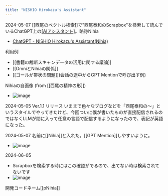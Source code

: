 ```yaml
---
title: "NISHIO Hirokazu's Assistant"
---
```


2024-05-07
[[西尾のベクトル検索]]で"西尾泰和のScrapbox"を検索して読んでいるChatGPT上の[[AIアシスタント]]([[GPTs]])。略称Nihia
- [ChatGPT - NISHIO Hirokazu's Assistant(Nihia)](https://chatgpt.com/g/g-V6olZSQJI-nishio-hirokazu-s-assistant)

利用例
- [[書籍の裁断スキャンデータの活用に関する議論]]
- [[OmniとNihiaの関係]]
- [[ゴールが帯状の問題]](会話の途中からGPT Mentionで呼び出す例)

Nihiaの自画像 (from [[西尾の精神の形]])
- ![image](https://gyazo.com/2150242d597f1a047457fd70ec757080/thumb/1000)

2024-05-05 Ver.1.1 リリース
いままで色々なブログなどを「西尾泰和の〜」というスタイルでやってきたけど、今回ついに僕が書いたものが直接配信されるのではなくLLMが間に入って任意の言語で配信するようになったので、表記が英語になった。

2024-05-07 名前に[[Nihia]]と入れた。[[GPT Mention]]しやすいように。
- ![image](https://gyazo.com/9441628d85f3a9b79d1abeb8e654ac2d/thumb/1000)

2024-06-05
- Scrapboxを検索する時にはこの確認がでるので、出てない時は検索されてないです
- ![image](https://gyazo.com/ec70286a1ee6403c453c4321f9a5168b/thumb/1000)

開発コードネーム[[pNihia]]